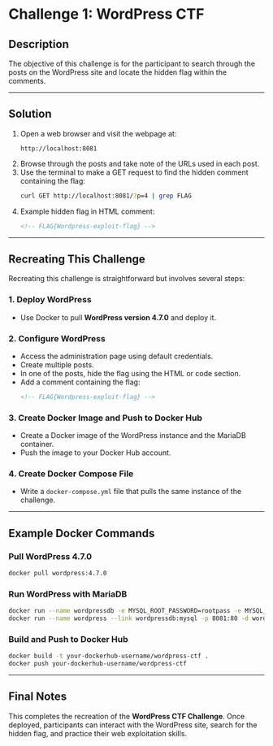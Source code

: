 # Challenge 1: WordPress CTF

## Description
The objective of this challenge is for the participant to search through the posts on the WordPress site and locate the hidden flag within the comments.

---

## Solution
1. Open a web browser and visit the webpage at:  
   ```
   http://localhost:8081
   ```
2. Browse through the posts and take note of the URLs used in each post.
3. Use the terminal to make a GET request to find the hidden comment containing the flag:  
   ```bash
   curl GET http://localhost:8081/?p=4 | grep FLAG
   ```
4. Example hidden flag in HTML comment:  
   ```html
   <!-- FLAG{Wordpress-exploit-flag} -->
   ```

---

## Recreating This Challenge

Recreating this challenge is straightforward but involves several steps:

### 1. Deploy WordPress
- Use Docker to pull **WordPress version 4.7.0** and deploy it.

### 2. Configure WordPress
- Access the administration page using default credentials.
- Create multiple posts.
- In one of the posts, hide the flag using the HTML or code section.
- Add a comment containing the flag:
  ```html
  <!-- FLAG{Wordpress-exploit-flag} -->
  ```

### 3. Create Docker Image and Push to Docker Hub
- Create a Docker image of the WordPress instance and the MariaDB container.
- Push the image to your Docker Hub account.

### 4. Create Docker Compose File
- Write a `docker-compose.yml` file that pulls the same instance of the challenge.

---

## Example Docker Commands

### Pull WordPress 4.7.0
```bash
docker pull wordpress:4.7.0
```

### Run WordPress with MariaDB
```bash
docker run --name wordpressdb -e MYSQL_ROOT_PASSWORD=rootpass -e MYSQL_DATABASE=wordpress -d mariadb:latest
docker run --name wordpress --link wordpressdb:mysql -p 8081:80 -d wordpress:4.7.0
```

### Build and Push to Docker Hub
```bash
docker build -t your-dockerhub-username/wordpress-ctf .
docker push your-dockerhub-username/wordpress-ctf
```

---

## Final Notes
This completes the recreation of the **WordPress CTF Challenge**. Once deployed, participants can interact with the WordPress site, search for the hidden flag, and practice their web exploitation skills.
